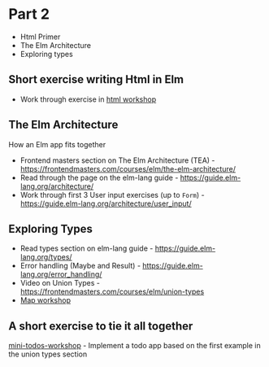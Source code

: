 # Part 2

+ Html Primer
+ The Elm Architecture
+ Exploring types


## Short exercise writing Html in Elm

+ Work through exercise in [html workshop](https://github.com/TechforgoodCAST/elm-week/tree/master/part3/html-workshop)


## The Elm Architecture

How an Elm app fits together

+ Frontend masters section on The Elm Architecture (TEA) - https://frontendmasters.com/courses/elm/the-elm-architecture/
+ Read through the page on the elm-lang guide - https://guide.elm-lang.org/architecture/
+ Work through first 3 User input exercises (up to `Form`) - https://guide.elm-lang.org/architecture/user_input/


## Exploring Types

+ Read types section on elm-lang guide - https://guide.elm-lang.org/types/
+ Error handling (Maybe and Result) - https://guide.elm-lang.org/error_handling/
+ Video on Union Types - https://frontendmasters.com/courses/elm/union-types
+ [Map workshop](https://github.com/TechforgoodCAST/elm-week/tree/master/part3/map-workshop)


## A short exercise to tie it all together

[mini-todos-workshop](https://github.com/TechforgoodCAST/elm-week/tree/master/part3/mini-todos-workshop) - Implement a todo app based on the first example in the union types section
